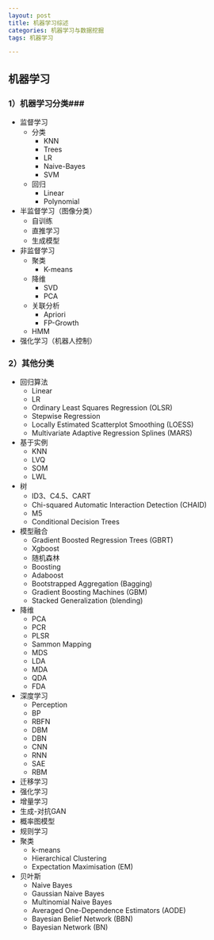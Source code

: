 ```yaml
---
layout: post
title: 机器学习综述
categories: 机器学习与数据挖掘
tags: 机器学习

--- 
```


## 机器学习 ##

### 1）机器学习分类###

- 监督学习
	- 分类
		- KNN
		- Trees
		- LR
		- Naive-Bayes
		- SVM 
	- 回归 
		- Linear
		- Polynomial
- 半监督学习（图像分类）
	- 自训练
	- 直推学习
	- 生成模型 
- 非监督学习
	- 聚类
		- K-means 
	- 降维
		- SVD
		- PCA 
	- 关联分析
		- Apriori
		- FP-Growth
	- HMM
- 强化学习（机器人控制） 
 
### 2）其他分类 ###

- 回归算法
	- Linear
	- LR
	- Ordinary Least Squares Regression (OLSR)
	- Stepwise Regression
	- Locally Estimated Scatterplot Smoothing (LOESS)
	- Multivariate Adaptive Regression Splines (MARS) 
- 基于实例
	- KNN
	- LVQ
	- SOM
	- LWL
- 树
	- ID3、C4.5、CART
	- Chi-squared Automatic Interaction Detection (CHAID)
	- M5
	- Conditional Decision Trees
- 模型融合
	- Gradient Boosted Regression Trees (GBRT)
	- Xgboost
	- 随机森林
	- Boosting
	- Adaboost
	- Bootstrapped Aggregation (Bagging)
	- Gradient Boosting Machines (GBM)
	- Stacked Generalization (blending)  
- 降维
	- PCA
	- PCR
	- PLSR
	- Sammon Mapping
	- MDS
	- LDA
	- MDA
	- QDA
	- FDA
- 深度学习
	- Perception
	- BP
	- RBFN 
	- DBM
	- DBN
	- CNN
	- RNN
	- SAE
	- RBM
- 迁移学习
- 强化学习
- 增量学习
- 生成-对抗GAN
- 概率图模型
- 规则学习
- 聚类
	- k-means
	- Hierarchical Clustering
	- Expectation Maximisation (EM)
- 贝叶斯
	- Naive Bayes
	- Gaussian Naive Bayes
	- Multinomial Naive Bayes
	- Averaged One-Dependence Estimators (AODE)
	- Bayesian Belief Network (BBN)
	- Bayesian Network (BN) 
